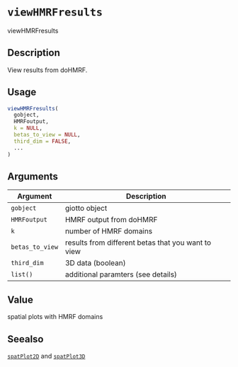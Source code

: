 # `viewHMRFresults`

viewHMRFresults


## Description

View results from doHMRF.


## Usage

```r
viewHMRFresults(
  gobject,
  HMRFoutput,
  k = NULL,
  betas_to_view = NULL,
  third_dim = FALSE,
  ...
)
```


## Arguments

Argument      |Description
------------- |----------------
`gobject`     |     giotto object
`HMRFoutput`     |     HMRF output from doHMRF
`k`     |     number of HMRF domains
`betas_to_view`     |     results from different betas that you want to view
`third_dim`     |     3D data (boolean)
`list()`     |     additional paramters (see details)


## Value

spatial plots with HMRF domains


## Seealso

[`spatPlot2D`](#spatplot2d) and [`spatPlot3D`](#spatplot3d)


